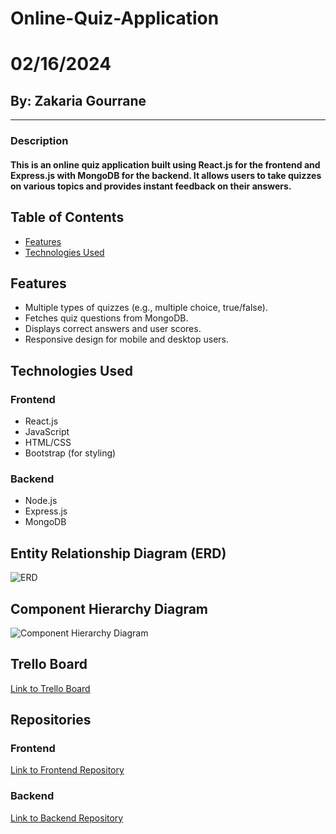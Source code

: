 # Online-Quiz-Application
# 02/16/2024
## By: Zakaria Gourrane


***
### Description
  #### This is an online quiz application built using React.js for the frontend and Express.js with MongoDB for the backend. It allows users to take quizzes on various topics and provides instant feedback on their answers.

## Table of Contents

- [Features](#features)
- [Technologies Used](#technologies-used)

## Features

- Multiple types of quizzes (e.g., multiple choice, true/false).
- Fetches quiz questions from MongoDB.
- Displays correct answers and user scores.
- Responsive design for mobile and desktop users.

## Technologies Used

### Frontend
- React.js
- JavaScript
- HTML/CSS
- Bootstrap (for styling)

### Backend
- Node.js
- Express.js
- MongoDB

## Entity Relationship Diagram (ERD)

![ERD](https://i.ibb.co/cwyzxHH/Flowchart.png)

## Component Hierarchy Diagram

![Component Hierarchy Diagram](https://i.ibb.co/DVWRJG5/Blank-diagram.png)

## Trello Board

[Link to Trello Board](https://trello.com/b/LPWTaset/online-quiz-application)

## Repositories

### Frontend
[Link to Frontend Repository](https://github.com/gourranz/Quiz-Application-Frontend)

### Backend
[Link to Backend Repository](https://github.com/gourranz/Quiz-Application-Backend)



